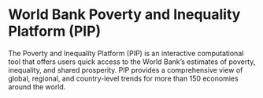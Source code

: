# World Bank Poverty and Inequality Platform (PIP)

The Poverty and Inequality Platform (PIP) is an interactive computational tool that offers users quick access to the World Bank’s estimates of poverty, inequality, and shared prosperity. PIP provides a comprehensive view of global, regional, and country-level trends for more than 150 economies around the world.